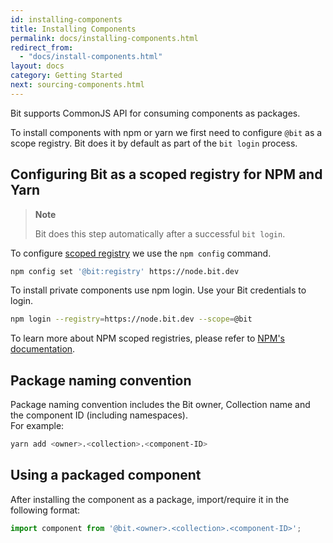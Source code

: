 ```yaml
---
id: installing-components
title: Installing Components
permalink: docs/installing-components.html
redirect_from:
  - "docs/install-components.html"
layout: docs
category: Getting Started
next: sourcing-components.html
---
```


Bit supports CommonJS API for consuming components as packages.

To install components with npm or yarn we first need to configure `@bit` as a scope registry. Bit does it by default as part of the `bit login` process.

## Configuring Bit as a scoped registry for NPM and Yarn

> **Note**
>
> Bit does this step automatically after a successful `bit login`.

To configure [scoped registry](https://docs.npmjs.com/misc/scope#associating-a-scope-with-a-registry) we use the `npm config` command.

```bash
npm config set '@bit:registry' https://node.bit.dev
```

To install private components use npm login. Use your Bit credentials to login.

```bash
npm login --registry=https://node.bit.dev --scope=@bit
```

To learn more about NPM scoped registries, please refer to [NPM's documentation](https://docs.npmjs.com/misc/scope#associating-a-scope-with-a-registry).

## Package naming convention

Package naming convention includes the Bit owner, Collection name and the component ID (including namespaces).  
For example:

```bash
yarn add <owner>.<collection>.<component-ID>
```

## Using a packaged component

After installing the component as a package, import/require it in the following format:

```js
import component from '@bit.<owner>.<collection>.<component-ID>';
```